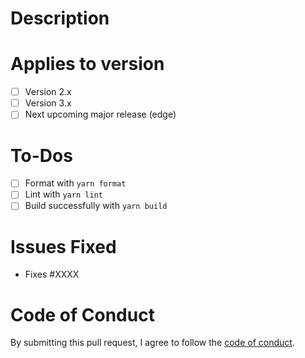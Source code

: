 # Description

<!-- Please describe the changes included in this PR here. -->

# Applies to version

<!-- Resoto maintains versioned documentation. -->
<!-- Add an 'x' between the brackets to mark each relevant version for which this documentation is applicable. -->

- [ ] Version 2.x
- [ ] Version 3.x
- [ ] Next upcoming major release (edge)

# To-Dos

<!-- Before submitting this PR, please format, lint, and build your changes locally. -->
<!-- Add an 'x' between the brackets to mark each checkbox as checked. -->
<!-- (Feel free to remove any items that do not apply to this PR.) -->

- [ ] Format with `yarn format`
- [ ] Lint with `yarn lint`
- [ ] Build successfully with `yarn build`

# Issues Fixed

<!-- If this PR will fix/resolve an open issue on the repository, please reference it below. -->
<!-- (Otherwise, feel free to delete this section.) -->

- Fixes #XXXX

# Code of Conduct

By submitting this pull request, I agree to follow the [code of conduct](https://resoto.com/code-of-conduct).
